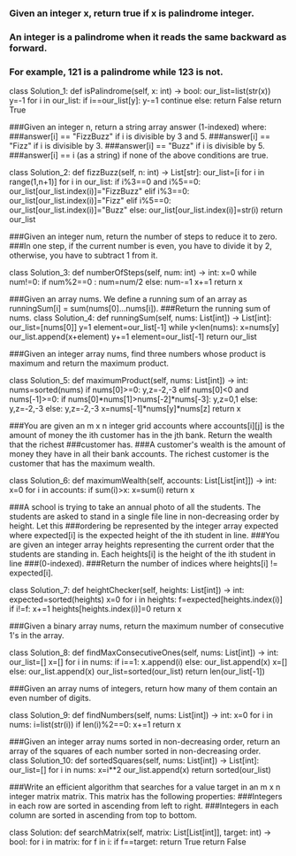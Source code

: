 ### Given an integer x, return true if x is palindrome integer.
### An integer is a palindrome when it reads the same backward as forward.
### For example, 121 is a palindrome while 123 is not.

class Solution_1:
    def isPalindrome(self, x: int) -> bool:
        our_list=list(str(x))
        y=-1
        for i in our_list:
            if i==our_list[y]:
                y-=1
                continue
            else:
                return False
        return True


###Given an integer n, return a string array answer (1-indexed) where:
###answer[i] == "FizzBuzz" if i is divisible by 3 and 5.
###answer[i] == "Fizz" if i is divisible by 3.
###answer[i] == "Buzz" if i is divisible by 5.
###answer[i] == i (as a string) if none of the above conditions are true.

class Solution_2:
    def fizzBuzz(self, n: int) -> List[str]:
        our_list=[i for i in range(1,n+1)]
        for i in our_list:
            if i%3==0 and i%5==0:
                our_list[our_list.index(i)]="FizzBuzz"
            elif i%3==0:
                our_list[our_list.index(i)]="Fizz"
            elif i%5==0:
                our_list[our_list.index(i)]="Buzz"
            else:
                our_list[our_list.index(i)]=str(i)
        return our_list
        
        
           
###Given an integer num, return the number of steps to reduce it to zero.
###In one step, if the current number is even, you have to divide it by 2, otherwise, you have to subtract 1 from it.       
   
class Solution_3:
    def numberOfSteps(self, num: int) -> int:
        x=0
        while num!=0:
            if num%2==0 :
                num=num/2
            else:
                num-=1
            x+=1
        return x
        
        
###Given an array nums. We define a running sum of an array as runningSum[i] = sum(nums[0]…nums[i]).
###Return the running sum of nums.
class Solution_4:
    def runningSum(self, nums: List[int]) -> List[int]:
        our_list=[nums[0]]
        y=1
        element=our_list[-1]
        while y<len(nums):
            x=nums[y]
            our_list.append(x+element)
            y+=1
            element=our_list[-1]
        return our_list  
   
   
###Given an integer array nums, find three numbers whose product is maximum and return the maximum product.   

class Solution_5:
    def maximumProduct(self, nums: List[int]) -> int:
        nums=sorted(nums)
        if nums[0]>=0:
            y,z=-2,-3
        elif nums[0]<0 and nums[-1]>=0:
            if nums[0]*nums[1]>nums[-2]*nums[-3]:
                y,z=0,1
            else:
                y,z=-2,-3
        else:
            y,z=-2,-3
        x=nums[-1]*nums[y]*nums[z]
        return x



###You are given an m x n integer grid accounts where accounts[i][j] is the amount of money the ith customer has in the jth bank. Return the wealth that the richest ###customer has.
###A customer's wealth is the amount of money they have in all their bank accounts. The richest customer is the customer that has the maximum wealth.

class Solution_6:
    def maximumWealth(self, accounts: List[List[int]]) -> int:
        x=0
        for i in accounts:
            if sum(i)>x:
                x=sum(i)
        return x
       
       
###A school is trying to take an annual photo of all the students. The students are asked to stand in a single file line in non-decreasing order by height. Let this ###ordering be represented by the integer array expected where expected[i] is the expected height of the ith student in line.
###You are given an integer array heights representing the current order that the students are standing in. Each heights[i] is the height of the ith student in line ###(0-indexed).
###Return the number of indices where heights[i] != expected[i].

class Solution_7:
    def heightChecker(self, heights: List[int]) -> int:
        expected=sorted(heights)
        x=0
        for i in heights:
            f=expected[heights.index(i)]
            if i!=f:
                x+=1
            heights[heights.index(i)]=0
        return x


###Given a binary array nums, return the maximum number of consecutive 1's in the array.

class Solution_8:
    def findMaxConsecutiveOnes(self, nums: List[int]) -> int:
        our_list=[]
        x=[]
        for i in nums:
            if i==1:
                x.append(i)
            else:
                our_list.append(x)
                x=[]
        else:
            our_list.append(x)
        our_list=sorted(our_list)
        return len(our_list[-1])
   
   
   
###Given an array nums of integers, return how many of them contain an even number of digits.

class Solution_9:
    def findNumbers(self, nums: List[int]) -> int:
        x=0
        for i in nums:
            i=list(str(i))
            if len(i)%2==0:
                x+=1
        return x
        
        
        
###Given an integer array nums sorted in non-decreasing order, return an array of the squares of each number sorted in non-decreasing order.       
class Solution_10:
    def sortedSquares(self, nums: List[int]) -> List[int]:
        our_list=[]
        for i in nums:
            x=i**2
            our_list.append(x)
        return sorted(our_list)
        
        
###Write an efficient algorithm that searches for a value target in an m x n integer matrix matrix. This matrix has the following properties:
###Integers in each row are sorted in ascending from left to right.
###Integers in each column are sorted in ascending from top to bottom.

class Solution:
    def searchMatrix(self, matrix: List[List[int]], target: int) -> bool:
        for i in matrix:
            for f in i:
                if f==target:
                    return True
        return False

